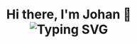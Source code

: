 <h1 align="center">
  Hi there, I'm Johan 👋
  <br>
  <img src="https://readme-typing-svg.herokuapp.com?font=Fira+Code&weight=500&size=24&pause=1000&center=true&width=500&lines=Engineer+%7C+Student;Severely+%7C+Unemployed;Building+models+and+muscle.;80%25+caffeine+20%25+ambition;100%25+reason+to+remember+the+name" alt="Typing SVG" />
</h1>
